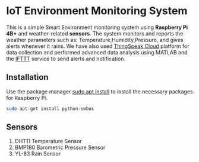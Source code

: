 # IoT Environment Monitoring System

This is a simple Smart Environment monitoring system using **Raspberry Pi 4B+** and weather-related **sensors**. The system monitors and reports the weather parameters such as: Temperature,Humidity,Pressure, and gives alerts whenever it rains. We have also used [ThingSpeak Cloud](https://thingspeak.com/) platform for data collection and performed advanced data analysis using MATLAB and the [IFTTT](https://ifttt.com/) service to send alerts and notification.

## Installation

Use the package manager [sudo apt install](https://www.raspberrypi.org/documentation/) to install the necessary packages for Raspberry Pi.

```bash
sudo apt-get install python-smbus 
```
## Sensors
1. DHT11 Temperature Sensor
2. BMP180 Barometric Pressure Sensor
3. YL-83 Rain Sensor 

   

